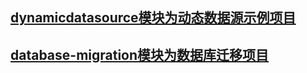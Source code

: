 ## [dynamicdatasource模块为动态数据源示例项目](./dynamic-datasource-demo/README.md)
## [database-migration模块为数据库迁移项目](./database-migration/README.md)